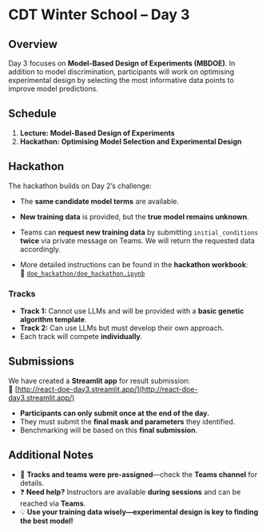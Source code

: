 # CDT Winter School – Day 3  

## Overview  
Day 3 focuses on **Model-Based Design of Experiments (MBDOE)**. In addition to model discrimination, participants will work on optimising experimental design by selecting the most informative data points to improve model predictions.  

## Schedule  
1. **Lecture: Model-Based Design of Experiments**  
2. **Hackathon: Optimising Model Selection and Experimental Design**  

## Hackathon  

The hackathon builds on Day 2’s challenge:  
- The **same candidate model terms** are available.  
- **New training data** is provided, but the **true model remains unknown**.  
- Teams can **request new training data** by submitting `initial_conditions` **twice** via private message on Teams. We will return the requested data accordingly.  

- More detailed instructions can be found in the **hackathon workbook**:  
  📄 [`doe_hackathon/doe_hackathon.ipynb`](./doe_hackathon/doe_hackathon.ipynb)  

### **Tracks**  
- **Track 1:** Cannot use LLMs and will be provided with a **basic genetic algorithm template**.  
- **Track 2:** Can use LLMs but must develop their own approach.  
- Each track will compete **individually**.  

## Submissions  

We have created a **Streamlit app** for result submission:  
🔗 [http://react-doe-day3.streamlit.app/](http://react-doe-day3.streamlit.app/)  

- **Participants can only submit once at the end of the day.**  
- They must submit the **final mask and parameters** they identified.  
- Benchmarking will be based on this **final submission**.  

## Additional Notes  
- 📌 **Tracks and teams were pre-assigned**—check the **Teams channel** for details.  
- ❓ **Need help?** Instructors are available **during sessions** and can be reached via **Teams**.  
- 💡 **Use your training data wisely—experimental design is key to finding the best model!**  

